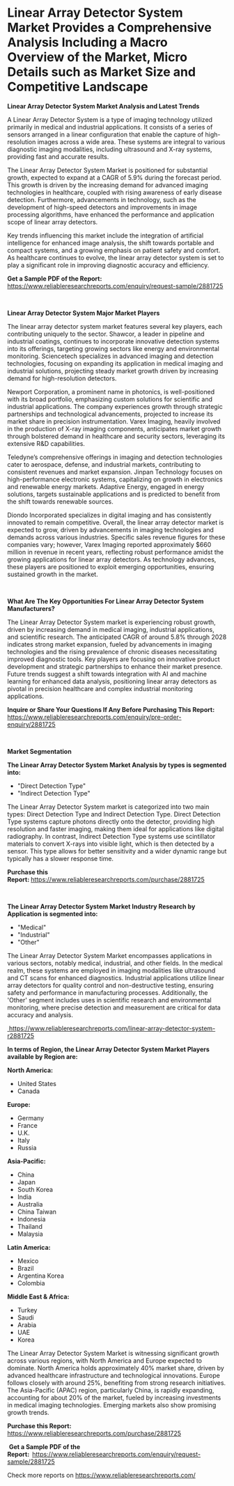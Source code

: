 <p><h1>Linear Array Detector System Market Provides a Comprehensive Analysis Including a Macro Overview of the Market, Micro Details such as Market Size and Competitive Landscape</h1></p><p><strong>Linear Array Detector System Market Analysis and Latest Trends</strong></p>
<p><p>A Linear Array Detector System is a type of imaging technology utilized primarily in medical and industrial applications. It consists of a series of sensors arranged in a linear configuration that enable the capture of high-resolution images across a wide area. These systems are integral to various diagnostic imaging modalities, including ultrasound and X-ray systems, providing fast and accurate results.</p><p>The Linear Array Detector System Market is positioned for substantial growth, expected to expand at a CAGR of 5.9% during the forecast period. This growth is driven by the increasing demand for advanced imaging technologies in healthcare, coupled with rising awareness of early disease detection. Furthermore, advancements in technology, such as the development of high-speed detectors and improvements in image processing algorithms, have enhanced the performance and application scope of linear array detectors.</p><p>Key trends influencing this market include the integration of artificial intelligence for enhanced image analysis, the shift towards portable and compact systems, and a growing emphasis on patient safety and comfort. As healthcare continues to evolve, the linear array detector system is set to play a significant role in improving diagnostic accuracy and efficiency.</p></p>
<p><strong>Get a Sample PDF of the Report:&nbsp;</strong> <a href="https://www.reliableresearchreports.com/enquiry/request-sample/2881725?utm_campaign=2251&utm_medium=2&utm_source=Github&utm_content=ia&utm_term=12032025&utm_id=linear-array-detector-system">https://www.reliableresearchreports.com/enquiry/request-sample/2881725</a></p>
<p>&nbsp;</p>
<p><strong>Linear Array Detector System Major Market Players</strong></p>
<p><p>The linear array detector system market features several key players, each contributing uniquely to the sector. Shawcor, a leader in pipeline and industrial coatings, continues to incorporate innovative detection systems into its offerings, targeting growing sectors like energy and environmental monitoring. Sciencetech specializes in advanced imaging and detection technologies, focusing on expanding its application in medical imaging and industrial solutions, projecting steady market growth driven by increasing demand for high-resolution detectors.</p><p>Newport Corporation, a prominent name in photonics, is well-positioned with its broad portfolio, emphasizing custom solutions for scientific and industrial applications. The company experiences growth through strategic partnerships and technological advancements, projected to increase its market share in precision instrumentation. Varex Imaging, heavily involved in the production of X-ray imaging components, anticipates market growth through bolstered demand in healthcare and security sectors, leveraging its extensive R&D capabilities.</p><p>Teledyne’s comprehensive offerings in imaging and detection technologies cater to aerospace, defense, and industrial markets, contributing to consistent revenues and market expansion. Jinpan Technology focuses on high-performance electronic systems, capitalizing on growth in electronics and renewable energy markets. Adaptive Energy, engaged in energy solutions, targets sustainable applications and is predicted to benefit from the shift towards renewable sources.</p><p>Diondo Incorporated specializes in digital imaging and has consistently innovated to remain competitive. Overall, the linear array detector market is expected to grow, driven by advancements in imaging technologies and demands across various industries. Specific sales revenue figures for these companies vary; however, Varex Imaging reported approximately $660 million in revenue in recent years, reflecting robust performance amidst the growing applications for linear array detectors. As technology advances, these players are positioned to exploit emerging opportunities, ensuring sustained growth in the market.</p></p>
<p>&nbsp;</p>
<p><strong>What Are The Key Opportunities For Linear Array Detector System Manufacturers?</strong></p>
<p><p>The Linear Array Detector System market is experiencing robust growth, driven by increasing demand in medical imaging, industrial applications, and scientific research. The anticipated CAGR of around 5.8% through 2028 indicates strong market expansion, fueled by advancements in imaging technologies and the rising prevalence of chronic diseases necessitating improved diagnostic tools. Key players are focusing on innovative product development and strategic partnerships to enhance their market presence. Future trends suggest a shift towards integration with AI and machine learning for enhanced data analysis, positioning linear array detectors as pivotal in precision healthcare and complex industrial monitoring applications.</p></p>
<p><strong>Inquire or Share Your Questions If Any Before Purchasing This Report:</strong> <a href="https://www.reliableresearchreports.com/enquiry/pre-order-enquiry/2881725?utm_campaign=2251&utm_medium=2&utm_source=Github&utm_content=ia&utm_term=12032025&utm_id=linear-array-detector-system">https://www.reliableresearchreports.com/enquiry/pre-order-enquiry/2881725</a></p>
<p>&nbsp;</p>
<p><strong>Market Segmentation</strong></p>
<p><strong>The Linear Array Detector System Market Analysis by types is segmented into:</strong></p>
<p><ul><li>"Direct Detection Type"</li><li>"Indirect Detection Type"</li></ul></p>
<p><p>The Linear Array Detector System market is categorized into two main types: Direct Detection Type and Indirect Detection Type. Direct Detection Type systems capture photons directly onto the detector, providing high resolution and faster imaging, making them ideal for applications like digital radiography. In contrast, Indirect Detection Type systems use scintillator materials to convert X-rays into visible light, which is then detected by a sensor. This type allows for better sensitivity and a wider dynamic range but typically has a slower response time.</p></p>
<p><strong>Purchase this Report:&nbsp;</strong><a href="https://www.reliableresearchreports.com/purchase/2881725?utm_campaign=2251&utm_medium=2&utm_source=Github&utm_content=ia&utm_term=12032025&utm_id=linear-array-detector-system">https://www.reliableresearchreports.com/purchase/2881725</a></p>
<p>&nbsp;</p>
<p><strong>The Linear Array Detector System Market Industry Research by Application is segmented into:</strong></p>
<p><ul><li>"Medical"</li><li>"Industrial"</li><li>"Other"</li></ul></p>
<p><p>The Linear Array Detector System Market encompasses applications in various sectors, notably medical, industrial, and other fields. In the medical realm, these systems are employed in imaging modalities like ultrasound and CT scans for enhanced diagnostics. Industrial applications utilize linear array detectors for quality control and non-destructive testing, ensuring safety and performance in manufacturing processes. Additionally, the 'Other' segment includes uses in scientific research and environmental monitoring, where precise detection and measurement are critical for data accuracy and analysis.</p></p>
<p><a href="https://www.reliableresearchreports.com/linear-array-detector-system-r2881725?utm_campaign=2251&utm_medium=2&utm_source=Github&utm_content=ia&utm_term=12032025&utm_id=linear-array-detector-system">&nbsp;https://www.reliableresearchreports.com/linear-array-detector-system-r2881725</a></p>
<p><strong>In terms of Region, the Linear Array Detector System Market Players available by Region are:</strong></p>
<p>
    <p> <strong> North America: </strong>
        <ul>
            <li>United States</li>
            <li>Canada</li>
        </ul>
        </p> 
    <p> <strong> Europe: </strong>
        <ul>
            <li>Germany</li>
            <li>France</li>
            <li>U.K.</li>
            <li>Italy</li>
            <li>Russia</li>
        </ul>
        </p> 
    <p> <strong> Asia-Pacific: </strong>
        <ul>
            <li>China</li>
            <li>Japan</li>
            <li>South Korea</li>
            <li>India</li>
            <li>Australia</li>
            <li>China Taiwan</li>
            <li>Indonesia</li>
            <li>Thailand</li>
            <li>Malaysia</li>
        </ul>
        </p> 
    <p> <strong> Latin America: </strong>
        <ul>
            <li>Mexico</li>
            <li>Brazil</li>
            <li>Argentina Korea</li>
            <li>Colombia</li>
        </ul>
        </p> 
    <p> <strong> Middle East & Africa: </strong>
        <ul>
            <li>Turkey</li>
            <li>Saudi</li>
            <li>Arabia</li>
            <li>UAE</li>
            <li>Korea</li>
        </ul>
    </p>
    </p>
<p><p>The Linear Array Detector System Market is witnessing significant growth across various regions, with North America and Europe expected to dominate. North America holds approximately 40% market share, driven by advanced healthcare infrastructure and technological innovations. Europe follows closely with around 25%, benefiting from strong research initiatives. The Asia-Pacific (APAC) region, particularly China, is rapidly expanding, accounting for about 20% of the market, fueled by increasing investments in medical imaging technologies. Emerging markets also show promising growth trends.</p></p>
<p><strong>Purchase this Report: </strong><a href="https://www.reliableresearchreports.com/purchase/2881725?utm_campaign=2251&utm_medium=2&utm_source=Github&utm_content=ia&utm_term=12032025&utm_id=linear-array-detector-system">https://www.reliableresearchreports.com/purchase/2881725</a></p>
<p>&nbsp;<strong>Get a Sample PDF of the Report:&nbsp;&nbsp;</strong><a href="https://www.reliableresearchreports.com/enquiry/request-sample/2881725?utm_campaign=2251&utm_medium=2&utm_source=Github&utm_content=ia&utm_term=12032025&utm_id=linear-array-detector-system">https://www.reliableresearchreports.com/enquiry/request-sample/2881725</a></p>
<p><strong></strong></p>
<p>Check more reports on <a href="https://www.reliableresearchreports.com/?utm_campaign=2251&utm_medium=2&utm_source=Github&utm_content=ia&utm_term=12032025&utm_id=linear-array-detector-system">https://www.reliableresearchreports.com/</a></p>